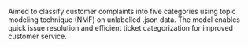  Aimed to classify customer complaints into five categories using topic modeling technique (NMF) on unlabelled .json data.
The model enables quick issue resolution and efficient ticket categorization for improved customer service.
